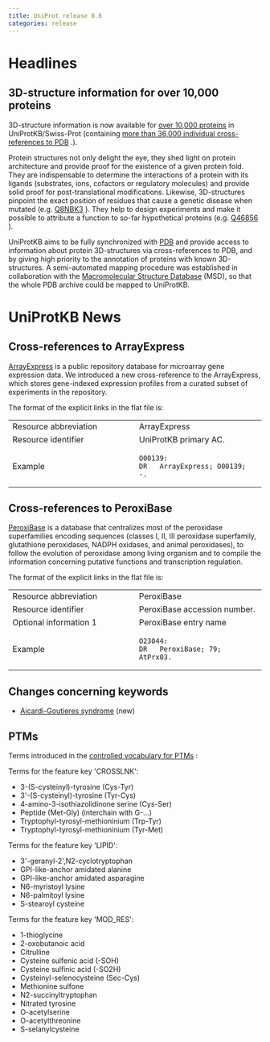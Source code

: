 ```yaml
---
title: UniProt release 8.6
categories: release
---
```


# Headlines

## 3D-structure information for over 10,000 proteins

3D-structure information is now available for [over 10,000 proteins](http://www.uniprot.org/uniprot/?query=keyword:2) in UniProtKB/Swiss-Prot (containing [more than 36,000 individual cross-references to PDB](https://ftp.uniprot.org/pub/databases/uniprot/current_release/knowledgebase/complete/docs/pdbtosp) .).

Protein structures not only delight the eye, they shed light on protein architecture and provide proof for the existence of a given protein fold. They are indispensable to determine the interactions of a protein with its ligands (substrates, ions, cofactors or regulatory molecules) and provide solid proof for post-translational modifications. Likewise, 3D-structures pinpoint the exact position of residues that cause a genetic disease when mutated (e.g. [Q8NBK3](http://www.uniprot.org/uniprot/Q8NBK3) ). They help to design experiments and make it possible to attribute a function to so-far hypothetical proteins (e.g. [Q46856](http://www.uniprot.org/uniprot/Q46856) ).

UniProtKB aims to be fully synchronized with [PDB](http://www.pdb.org/) and provide access to information about protein 3D-structures via cross-references to PDB, and by giving high priority to the annotation of proteins with known 3D-structures. A semi-automated mapping procedure was established in collaboration with the [Macromolecular Structure Database](http://www.ebi.ac.uk/msd/) (MSD), so that the whole PDB archive could be mapped to UniProtKB.

  

# UniProtKB News

## Cross-references to ArrayExpress

[ArrayExpress](http://www.ebi.ac.uk/arrayexpress/) is a public repository database for microarray gene expression data. We introduced a new cross-reference to the ArrayExpress, which stores gene-indexed expression profiles from a curated subset of experiments in the repository.

The format of the explicit links in the flat file is:

<table><colgroup><col style="width: 50%" /><col style="width: 50%" /></colgroup><tbody><tr class="odd"><td>Resource abbreviation</td><td>ArrayExpress</td></tr><tr class="even"><td>Resource identifier</td><td>UniProtKB primary AC.</td></tr><tr class="odd"><td>Example</td><td><pre><code>O00139:
DR   ArrayExpress; O00139; -.</code></pre></td></tr></tbody></table>

## Cross-references to PeroxiBase

[PeroxiBase](http://peroxidase.isb-sib.ch/) is a database that centralizes most of the peroxidase superfamilies encoding sequences (classes I, II, III peroxidase superfamily, glutathione peroxidases, NADPH oxidases, and animal peroxidases), to follow the evolution of peroxidase among living organism and to compile the information concerning putative functions and transcription regulation.

The format of the explicit links in the flat file is:

<table><colgroup><col style="width: 50%" /><col style="width: 50%" /></colgroup><tbody><tr class="odd"><td>Resource abbreviation</td><td>PeroxiBase</td></tr><tr class="even"><td>Resource identifier</td><td>PeroxiBase accession number.</td></tr><tr class="odd"><td>Optional information 1</td><td>PeroxiBase entry name</td></tr><tr class="even"><td>Example</td><td><pre><code>O23044:
DR   PeroxiBase; 79; AtPrx03.</code></pre></td></tr></tbody></table>

## Changes concerning keywords

-   [Aicardi-Goutieres syndrome](http://www.uniprot.org/keywords/KW-0948) (new)

## PTMs

Terms introduced in the [controlled vocabulary for PTMs](https://ftp.uniprot.org/pub/databases/uniprot/current_release/knowledgebase/complete/docs/ptmlist) :

Terms for the feature key 'CROSSLNK':

-   3-(S-cysteinyl)-tyrosine (Cys-Tyr)
-   3'-(S-cysteinyl)-tyrosine (Tyr-Cys)
-   4-amino-3-isothiazolidinone serine (Cys-Ser)
-   Peptide (Met-Gly) (interchain with G-...)
-   Tryptophyl-tyrosyl-methioninium (Trp-Tyr)
-   Tryptophyl-tyrosyl-methioninium (Tyr-Met)

Terms for the feature key 'LIPID':

-   3'-geranyl-2',N2-cyclotryptophan
-   GPI-like-anchor amidated alanine
-   GPI-like-anchor amidated asparagine
-   N6-myristoyl lysine
-   N6-palmitoyl lysine
-   S-stearoyl cysteine

Terms for the feature key 'MOD\_RES':

-   1-thioglycine
-   2-oxobutanoic acid
-   Citrulline
-   Cysteine sulfenic acid (-SOH)
-   Cysteine sulfinic acid (-SO2H)
-   Cysteinyl-selenocysteine (Sec-Cys)
-   Methionine sulfone
-   N2-succinyltryptophan
-   Nitrated tyrosine
-   O-acetylserine
-   O-acetylthreonine
-   S-selanylcysteine
